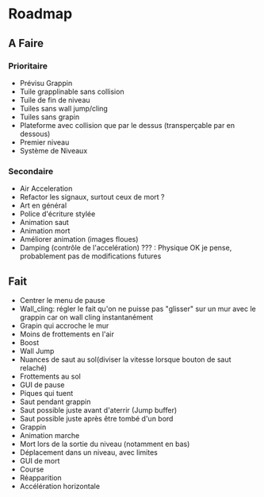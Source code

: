# Roadmap

## A Faire

### Prioritaire

* Prévisu Grappin
* Tuile grapplinable sans collision
* Tuile de fin de niveau
* Tuiles sans wall jump/cling
* Tuiles sans grapin
* Plateforme avec collision que par le dessus (transperçable par en dessous)
* Premier niveau
* Système de Niveaux

### Secondaire

* Air Acceleration
* Refactor les signaux, surtout ceux de mort ?
* Art en général
* Police d'écriture stylée
* Animation saut
* Animation mort
* Améliorer animation (images floues)
* Damping (contrôle de l'accelération) ??? : Physique OK je pense, probablement pas de modifications futures

## Fait
* Centrer le menu de pause
* Wall_cling: régler le fait qu'on ne puisse pas "glisser" sur un mur avec le grappin car on wall cling instantanément
* Grapin qui accroche le mur
* Moins de frottements en l'air
* Boost
* Wall Jump
* Nuances de saut au sol(diviser la vitesse lorsque bouton de saut relaché)
* Frottements au sol 
* GUI de pause
* Piques qui tuent
* Saut pendant grappin
* Saut possible juste avant d'aterrir (Jump buffer)
* Saut possible juste après être tombé d'un bord
* Grappin
* Animation marche 
* Mort lors de la sortie du niveau (notamment en bas)
* Déplacement dans un niveau, avec limites
* GUI de mort
* Course
* Réapparition
* Accélération horizontale
